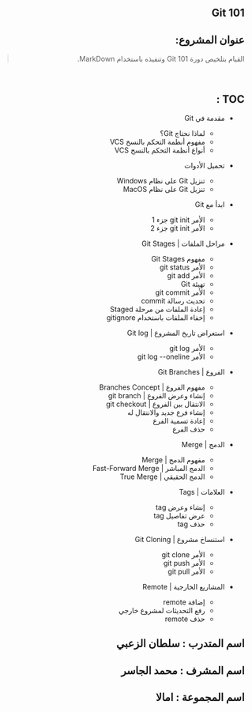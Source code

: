 <div dir="rtl">

## Git 101
## عنوان المشروع:
>القيام بتلخيص دورة  Git 101 وتنفيذه باستخدام MarkDown.
<br>

## TOC :

-  مقدمة في Git
    - لماذا نحتاج Git؟
    - مفهوم أنظمة التحكم بالنسخ VCS
    - أنواع أنظمة التحكم بالنسخ VCS

- تحميل الأدوات
    - تنزيل Git على نظام Windows
    - تنزيل Git على نظام MacOS

- ابدأ مع Git
    - الأمر git init جزء 1
    - الأمر git init جزء 2

- مراحل الملفات | Git Stages
    - مفهوم Git Stages
    - الأمر git status
    - الأمر git add
    - تهيئة Git
    - الأمر git commit
    - تحديث رسالة commit
    - إعادة الملفات من مرحلة Staged
    - إخفاء الملفات باستخدام gitignore

- استعراض تاريخ المشروع | Git log
    - الأمر  git log
    - الأمر git log --oneline

- الفروع | Git Branches
    - مفهوم الفروع | Branches Concept
    - إنشاء وعرض الفروع | git branch
    - الانتقال بين الفروع | git checkout
    - إنشاء فرع جديد والانتقال له
    - إعادة تسمية الفرع
    - حذف الفرع

- الدمج | Merge
    - مفهوم الدمج | Merge
    - الدمج المباشر | Fast-Forward Merge
    - الدمج الحقيقي | True Merge

- العلامات | Tags
    - إنشاء وعرض tag
    - عرض تفاصيل tag
    - حذف tag

- استنساخ مشروع | Git Cloning
    - الأمر git clone 
    - الأمر git push
    - الأمر git pull
- المشاريع الخارجية | Remote
    - إضافة remote
    - رفع التحديثات لمشروع خارجي
    - حذف remote

## اسم المتدرب : سلطان الزعبي

## اسم المشرف : محمد الجاسر

## اسم المجموعة : امالا

</div>